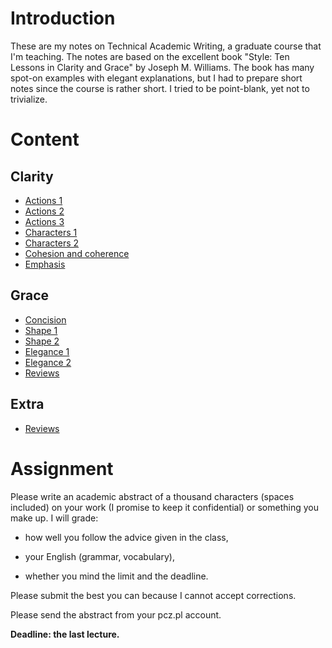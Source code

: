 # Introduction

These are my notes on Technical Academic Writing, a graduate course
that I'm teaching.  The notes are based on the excellent book "Style:
Ten Lessons in Clarity and Grace" by Joseph M. Williams.  The book has
many spot-on examples with elegant explanations, but I had to prepare
short notes since the course is rather short.  I tried to be
point-blank, yet not to trivialize.

# Content

## Clarity

* [Actions 1](actions1)
* [Actions 2](actions2)
* [Actions 3](actions3)
* [Characters 1](characters1)
* [Characters 2](characters2)
* [Cohesion and coherence](cohe)
* [Emphasis](emphasis)

## Grace

* [Concision](concision)
* [Shape 1](shape1)
* [Shape 2](shape2)
* [Elegance 1](elegance1)
* [Elegance 2](elegance2)
* [Reviews](reviews)

## Extra

* [Reviews](reviews)

# Assignment

Please write an academic abstract of a thousand characters (spaces
included) on your work (I promise to keep it confidential) or
something you make up.  I will grade:

* how well you follow the advice given in the class,

* your English (grammar, vocabulary),

* whether you mind the limit and the deadline.

Please submit the best you can because I cannot accept corrections.

Please send the abstract from your pcz.pl account.

**Deadline: the last lecture.**
